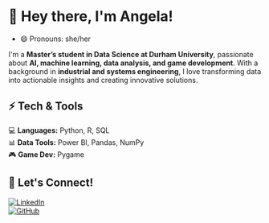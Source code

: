 # 👋 Hey there, I'm Angela!  
- 😄 Pronouns: she/her

I'm a **Master’s student in Data Science at Durham University**, passionate about **AI, machine learning, data analysis, and game development**. With a background in **industrial and systems engineering**, I love transforming data into actionable insights and creating innovative solutions.  

## ⚡ Tech & Tools  
💻 **Languages:** Python, R, SQL  
📊 **Data Tools:** Power BI, Pandas, NumPy  
🎮 **Game Dev:** Pygame  

## 📢 Let's Connect!  
[![LinkedIn](https://img.shields.io/badge/-LinkedIn-blue?style=flat&logo=Linkedin&logoColor=white)](https://www.linkedin.com/in/angela-hg)  
[![GitHub](https://img.shields.io/badge/-GitHub-black?style=flat&logo=github)](https://github.com/angela-hg)  

<!--
**angela-hg/angela-hg** is a ✨ _special_ ✨ repository because its `README.md` (this file) appears on your GitHub profile.

Here are some ideas to get you started:

- 🔭 I’m currently working on ...
- 🌱 I’m currently learning ...
- 👯 I’m looking to collaborate on ...
- 🤔 I’m looking for help with ...
- 💬 Ask me about ...
- 📫 How to reach me: ...
- ⚡ Fun fact: ...
-->
